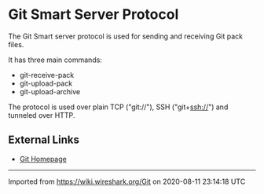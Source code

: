 # Git Smart Server Protocol

The Git Smart server protocol is used for sending and receiving Git pack files.

It has three main commands:

  - git-receive-pack
  - git-upload-pack
  - git-upload-archive

The protocol is used over plain TCP ("git://"), SSH ("git+<ssh://>") and tunneled over HTTP.

## External Links

  - [Git Homepage](http://git-scm.com/)

---

Imported from https://wiki.wireshark.org/Git on 2020-08-11 23:14:18 UTC
